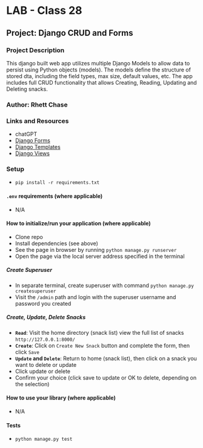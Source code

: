 # LAB - Class 28

## Project: Django CRUD and Forms

### Project Description

This django built web app utilizes multiple Django Models to allow data to persist using Python objects (models). The models define the structure of stored dta, including the field types, max size, default values, etc. The app includes full CRUD functionality that allows Creating, Reading, Updating and Deleting snacks.

### Author: Rhett Chase

### Links and Resources

<!-- - [back-end server url](https://capital-finder-rhett-chase.vercel.app/api) -->
<!-- - [front-end application](http://xyz.com/) (when applicable) -->
- chatGPT
- [Django Forms](https://developer.mozilla.org/en-US/docs/Learn/Server-side/Django/Forms)
- [Django Templates](https://developer.mozilla.org/en-US/docs/Learn/Server-side/Django/Home_page)
- [Django Views](https://developer.mozilla.org/en-US/docs/Learn/Server-side/Django/Generic_views)

### Setup

- `pip install -r requirements.txt`

#### `.env` requirements (where applicable)

<!-- i.e.
- `PORT` - Port Number
- `DATABASE_URL` - URL to the running Postgres instance/db -->
- N/A

#### How to initialize/run your application (where applicable)

- Clone repo
- Install dependencies (see above)
- See the page in browser by running `python manage.py runserver`
- Open the page via the local server address specified in the terminal

##### Create Superuser

- In separate terminal, create superuser with command `python manage.py createsuperuser`
- Visit the `/admin` path and login with the superuser username and password you created

##### Create, Update, Delete Snacks

- **`Read`**: Visit the home directory (snack list) view the full list of snacks `http://127.0.0.1:8000/`
- **`Create`**: Click on `Create New Snack` button and complete the form, then click `Save`
- **`Update` and `Delete`**: Return to home (snack list), then click on a snack you want to delete or update
- Click update or delete
- Confirm your choice (click save to update or OK to delete, depending on the selection)

#### How to use your library (where applicable)

- N/A

#### Tests

- `python manage.py test`
